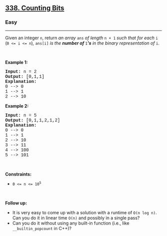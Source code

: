 <h2><a href="https://leetcode.com/problems/counting-bits/">338. Counting Bits</a></h2><h3>Easy</h3><hr><div><p>Given an integer <code style="font-family: monospace, Bangla1026, sans-serif;">n</code>, return <em>an array </em><code style="font-family: monospace, Bangla1026, sans-serif;">ans</code><em> of length </em><code style="font-family: monospace, Bangla1026, sans-serif;">n + 1</code><em> such that for each </em><code style="font-family: monospace, Bangla1026, sans-serif;">i</code><em> </em>(<code style="font-family: monospace, Bangla1026, sans-serif;">0 &lt;= i &lt;= n</code>)<em>, </em><code style="font-family: monospace, Bangla1026, sans-serif;">ans[i]</code><em> is the <strong>number of </strong></em><code style="font-family: monospace, Bangla1026, sans-serif;">1</code><em><strong>'s</strong> in the binary representation of </em><code style="font-family: monospace, Bangla1026, sans-serif;">i</code>.</p>

<p>&nbsp;</p>
<p><strong>Example 1:</strong></p>

<pre style="font-family: SFMono-Regular, Consolas, &quot;Liberation Mono&quot;, Menlo, Courier, monospace, Bangla1026, sans-serif;"><strong>Input:</strong> n = 2
<strong>Output:</strong> [0,1,1]
<strong>Explanation:</strong>
0 --&gt; 0
1 --&gt; 1
2 --&gt; 10
</pre>

<p><strong>Example 2:</strong></p>

<pre style="font-family: SFMono-Regular, Consolas, &quot;Liberation Mono&quot;, Menlo, Courier, monospace, Bangla1026, sans-serif;"><strong>Input:</strong> n = 5
<strong>Output:</strong> [0,1,1,2,1,2]
<strong>Explanation:</strong>
0 --&gt; 0
1 --&gt; 1
2 --&gt; 10
3 --&gt; 11
4 --&gt; 100
5 --&gt; 101
</pre>

<p>&nbsp;</p>
<p><strong>Constraints:</strong></p>

<ul>
	<li><code style="font-family: monospace, Bangla1026, sans-serif;">0 &lt;= n &lt;= 10<sup>5</sup></code></li>
</ul>

<p>&nbsp;</p>
<p><strong>Follow up:</strong></p>

<ul>
	<li>It is very easy to come up with a solution with a runtime of <code style="font-family: monospace, Bangla1026, sans-serif;">O(n log n)</code>. Can you do it in linear time <code style="font-family: monospace, Bangla1026, sans-serif;">O(n)</code> and possibly in a single pass?</li>
	<li>Can you do it without using any built-in function (i.e., like <code style="font-family: monospace, Bangla1026, sans-serif;">__builtin_popcount</code> in C++)?</li>
</ul>
</div>